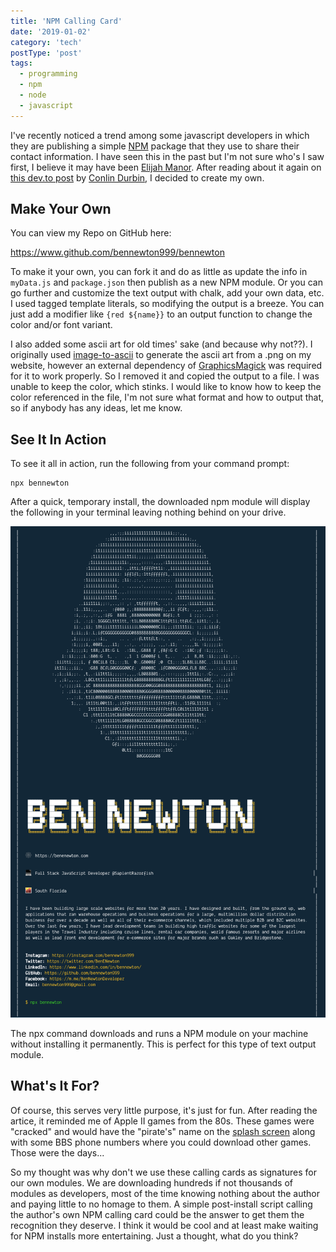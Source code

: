 ```yaml
---
title: 'NPM Calling Card'
date: '2019-01-02'
category: 'tech'
postType: 'post'
tags:
  - programming
  - npm
  - node
  - javascript
---
```


I've recently noticed a trend among some javascript developers in which they are publishing a simple [NPM](https://www.npmjs.com/) package that they use to share their contact information. I have seen this in the past but I'm not sure who's I saw first, I believe it may have been [Elijah Manor](https://github.com/elijahmanor/elijahmanor). After reading about it again on [this dev.to post](https://dev.to/wuz/setting-up-a-npx-username-card-1pip) by [Conlin Durbin](https://dev.to/wuz), I decided to create my own.

## Make Your Own

You can view my Repo on GitHub here:

https://www.github.com/bennewton999/bennewton

To make it your own, you can fork it and do as little as update the info in `myData.js` and `package.json` then publish as a new NPM module. Or you can go further and customize the text output with chalk, add your own data, etc. I used tagged template literals, so modifying the output is a breeze. You can just add a modifier like `{red ${name}}` to an output function to change the color and/or font variant.

I also added some ascii art for old times' sake (and because why not??). I originally used [image-to-ascii](https://www.npmjs.com/package/image-to-ascii) to generate the ascii art from a .png on my website, however an external dependency of [GraphicsMagick](http://www.graphicsmagick.org/) was required for it to work properly. So I removed it and copied the output to a file. I was unable to keep the color, which stinks. I would like to know how to keep the color referenced in the file, I'm not sure what format and how to output that, so if anybody has any ideas, let me know.

## See It In Action

To see it all in action, run the following from your command prompt:

```
npx bennewton
```

After a quick, temporary install, the downloaded npm module will display the following in your terminal leaving nothing behind on your drive.

![npx bennewton output](./bennewton-output.png)

The npx command downloads and runs a NPM module on your machine without installing it permanently. This is perfect for this type of text output module.

## What's It For?

Of course, this serves very little purpose, it's just for fun. After reading the artice, it reminded me of Apple II games from the 80s. These games were "cracked" and would have the "pirate's" name on the [splash screen](https://www.google.com/search?biw=1280&bih=767&tbm=isch&sa=1&ei=mLYrXOKbOK2Oggfu3qv4DA&q=apple+ii+cracked+games&oq=apple+ii+cracked+games&gs_l=img.3.0.35i39.5003.7495..7596...0.0..1.280.1585.6j3j3......1....1..gws-wiz-img.......0j0i30j0i8i30j0i24.cf9t7-cy9q0#imgrc=ZedDzc7KuxtS-M:) along with some BBS phone numbers where you could download other games. Those were the days...

So my thought was why don't we use these calling cards as signatures for our own modules. We are downloading hundreds if not thousands of modules as developers, most of the time knowing nothing about the author and paying little to no homage to them. A simple post-install script calling the author's own NPM calling card could be the answer to get them the recognition they deserve. I think it would be cool and at least make waiting for NPM installs more entertaining. Just a thought, what do you think?
